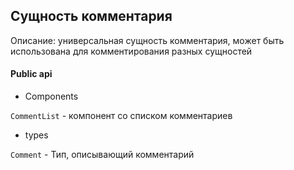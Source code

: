 ## Сущность комментария

Описание: универсальная сущность комментария, может быть использована для комментирования разных сущностей

#### Public api

-   Components

`CommentList` - компонент со списком комментариев

-   types

`Comment` - Тип, описывающий комментарий
